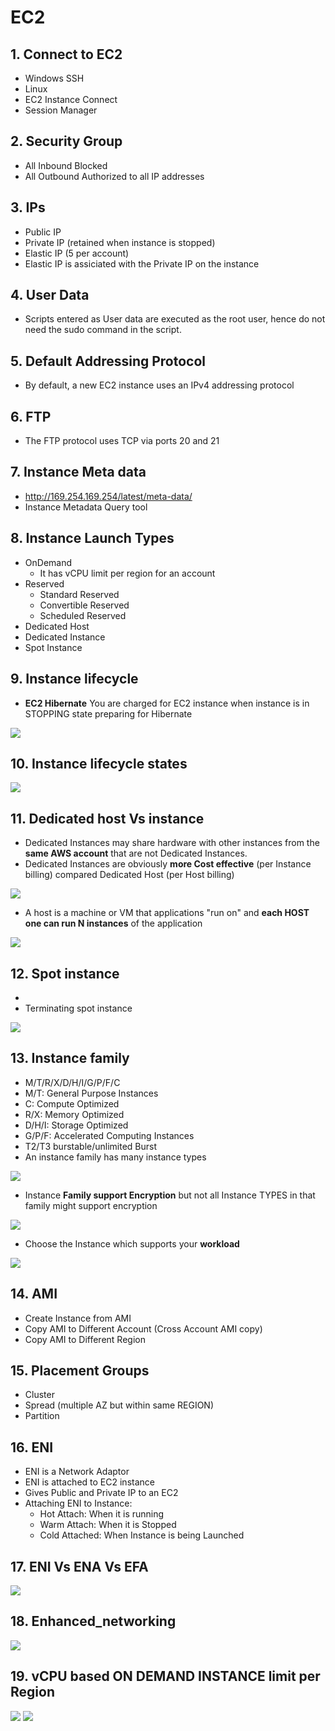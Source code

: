 # EC2

## 1. Connect to EC2		
- Windows SSH		
- Linux		
- EC2 Instance Connect		
- Session Manager		
## 2. Security Group		
- All Inbound Blocked		
- All Outbound Authorized to all IP addresses		
## 3. IPs		
- Public IP		
- Private IP (retained when instance is stopped)		
- Elastic IP (5 per account)
- Elastic IP is assiciated with the Private IP on the instance
## 4. User Data		
- Scripts entered as User data are executed as the root user, hence do not need the sudo command in the script.		
## 5. Default Addressing Protocol		
- By default, a new EC2 instance uses an IPv4 addressing protocol	
## 6. FTP		
- The FTP protocol uses TCP via ports 20 and 21	
## 7. Instance Meta data		
- http://169.254.169.254/latest/meta-data/
- Instance Metadata Query tool		
## 8. Instance Launch Types		
- OnDemand 
  - It has vCPU limit per region for an account
- Reserved		
  - Standard Reserved		
  - Convertible Reserved		
  - Scheduled Reserved		
- Dedicated Host		
- Dedicated Instance		
- Spot Instance
## 9. Instance lifecycle
- **EC2 Hibernate** You are charged for EC2 instance when instance is in STOPPING state preparing for Hibernate
<img src="images/Instance_Lifecycle.png">

## 10. Instance lifecycle states
<img src="images/Instance_Lifecycle_states.png">

## 11. Dedicated host Vs instance
- Dedicated Instances may share hardware with other instances from the **same AWS account** that are not Dedicated Instances.
- Dedicated Instances are obviously **more Cost effective** (per Instance billing) compared Dedicated Host (per Host billing)
<img src="images/dedicated_host_vs_instance.png">

- A host is a machine or VM that applications "run on" and **each HOST one can run N instances** of the application
<img src="images/dedicated_host_vs_instance1.png">

## 12. Spot instance
- 
- Terminating spot instance
<img src="images/terminate_spot_instance.png">

## 13. Instance family		
- M/T/R/X/D/H/I/G/P/F/C
- M/T: General Purpose Instances
- C: Compute Optimized										
- R/X: Memory Optimized									
- D/H/I: Storage Optimized				
- G/P/F: Accelerated Computing Instances
- T2/T3 burstable/unlimited Burst		
- An instance family has many instance types
<img src="images/instance_families.png">
								
- Instance **Family support Encryption** but not all Instance TYPES in that family might support encryption
<img src="images/instance_families_q1.png">

- Choose the Instance which supports your **workload**
<img src="images/instance_families_q2.png">

## 14. AMI		
- Create Instance from AMI		
- Copy AMI to Different Account (Cross Account AMI copy)		
- Copy AMI to Different Region		
## 15. Placement Groups		
- Cluster		
- Spread (multiple AZ but within same REGION)
- Partition

## 16. ENI		
- ENI is a Network Adaptor		
- ENI is attached to EC2 instance		
- Gives Public and Private IP to an EC2		
- Attaching ENI to Instance:
  - Hot Attach: When it is running
  - Warm Attach: When it is Stopped
  - Cold Attached: When Instance is being Launched	

## 17. ENI Vs ENA Vs EFA
<img src="images/eni_ena_efa.png">

## 18. Enhanced_networking
<img src="images/Enhanced_networking.png">

## 19. vCPU based ON DEMAND INSTANCE limit per Region
<img src="images/vCPU-1.png">

<img src="images/vCPU-2.png">

